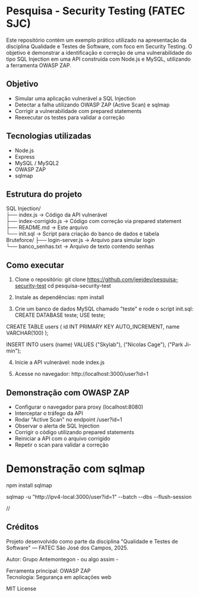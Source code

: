# Pesquisa - Security Testing (FATEC SJC)

Este repositório contém um exemplo prático utilizado na apresentação da disciplina Qualidade e Testes de Software, com foco em Security Testing. O objetivo é demonstrar a identificação e correção de uma vulnerabilidade do tipo SQL Injection em uma API construída com Node.js e MySQL, utilizando a ferramenta OWASP ZAP.

## Objetivo

- Simular uma aplicação vulnerável a SQL Injection
- Detectar a falha utilizando OWASP ZAP (Active Scan) e sqlmap
- Corrigir a vulnerabilidade com prepared statements
- Reexecutar os testes para validar a correção

## Tecnologias utilizadas

- Node.js
- Express
- MySQL / MySQL2
- OWASP ZAP
- sqlmap

## Estrutura do projeto

SQL Injection/ <br>
├── index.js         → Código da API vulnerável <br>
├── index-corrigido.js → Código com correção via prepared statement <br>
├── README.md        → Este arquivo <br>
└── init.sql         → Script para criação do banco de dados e tabela <br>
Bruteforce/
├── login-server.js  → Arquivo para simular login <br>
└── banco_senhas.txt → Arquivo de texto contendo senhas <br>

## Como executar

1. Clone o repositório:
git clone https://github.com/jeejdev/pesquisa-security-test
cd pesquisa-security-test

2. Instale as dependências:
npm install

3. Crie um banco de dados MySQL chamado "teste" e rode o script init.sql:
CREATE DATABASE teste;
USE teste;

CREATE TABLE users (
  id INT PRIMARY KEY AUTO_INCREMENT,
  name VARCHAR(100)
);

INSERT INTO users (name) VALUES ("Skylab"), ("Nicolas Cage"), ("Park Ji-min");

4. Inicie a API vulnerável:
node index.js

5. Acesse no navegador:
http://localhost:3000/user?id=1

## Demonstração com OWASP ZAP

- Configurar o navegador para proxy (localhost:8080)
- Interceptar o tráfego da API
- Rodar "Active Scan" no endpoint /user?id=1
- Observar o alerta de SQL Injection
- Corrigir o código utilizando prepared statements
- Reiniciar a API com o arquivo corrigido
- Repetir o scan para validar a correção

# Demonstração com sqlmap

npm install sqlmap

sqlmap -u "http://ipv4-local:3000/user?id=1" --batch --dbs --flush-session

// 
## Créditos

Projeto desenvolvido como parte da disciplina "Qualidade e Testes de Software" — FATEC São José dos Campos, 2025.

Autor: Grupo Antemontegon - ou algo assim - 

Ferramenta principal: OWASP ZAP  
Tecnologia: Segurança em aplicações web

MIT License
